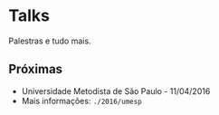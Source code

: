 # Talks

Palestras e tudo mais.

## Próximas

* Universidade Metodista de São Paulo - 11/04/2016
* Mais informações: `./2016/umesp`

